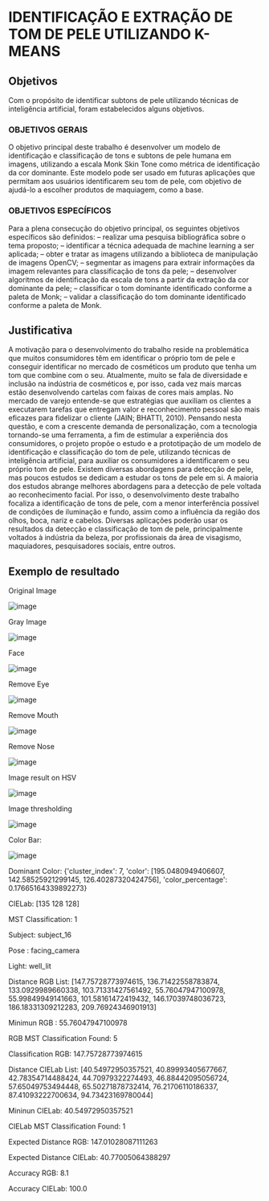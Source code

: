 # IDENTIFICAÇÃO E EXTRAÇÃO DE TOM DE PELE UTILIZANDO K-MEANS

## Objetivos

Com o propósito de identificar subtons de pele utilizando técnicas de inteligência artificial, foram estabelecidos alguns objetivos.

### OBJETIVOS GERAIS
O objetivo principal deste trabalho é desenvolver um modelo de identificação e classificação de tons e subtons de pele humana em imagens, utilizando a escala Monk Skin Tone como métrica de identificação da cor dominante. Este modelo pode ser usado em futuras aplicações que permitam aos usuários identificarem seu tom de pele, com objetivo de ajudá-lo a escolher produtos de maquiagem, como a base.

### OBJETIVOS ESPECÍFICOS
Para a plena consecução do objetivo principal, os seguintes objetivos específicos são definidos:
– realizar uma pesquisa bibliográfica sobre o tema proposto;
– identificar a técnica adequada de machine learning a ser aplicada;
– obter e tratar as imagens utilizando a biblioteca de manipulação de imagens
OpenCV;
– segmentar as imagens para extrair informações da imagem relevantes para
classificação de tons da pele;
– desenvolver algoritmos de identificação da escala de tons a partir da extração da
cor dominante da pele;
– classificar o tom dominante identificado conforme a paleta de Monk;
– validar a classificação do tom dominante identificado conforme a paleta de Monk.
 

## Justificativa

A motivação para o desenvolvimento do trabalho reside na problemática que muitos consumidores têm em identificar o próprio tom de pele e conseguir identificar no mercado de cosméticos um produto que tenha um tom que combine com o seu. Atualmente, muito se fala de diversidade e inclusão na indústria de cosméticos e, por isso, cada vez mais marcas estão desenvolvendo cartelas com faixas de cores mais amplas.
No mercado de varejo entende-se que estratégias que auxiliam os clientes a executarem tarefas que entregam valor e reconhecimento pessoal são mais eficazes para fidelizar o cliente (JAIN; BHATTI, 2010). Pensando nesta questão, e com a crescente demanda de personalização, com a tecnologia tornando-se uma ferramenta, a fim de estimular a experiência dos consumidores, o projeto propõe o estudo e a prototipação de um modelo de identificação e classificação do tom de pele, utilizando técnicas de inteligência artificial, para auxiliar os consumidores a identificarem o seu próprio tom de pele.
Existem diversas abordagens para detecção de pele, mas poucos estudos se dedicam a estudar os tons de pele em si. A maioria dos estudos abrange melhores abordagens para a detecção de pele voltada ao reconhecimento facial. Por isso, o desenvolvimento deste trabalho focaliza a identificação de tons de pele, com a menor interferência possível de condições de iluminação e fundo, assim como a influência da região dos olhos, boca, nariz e cabelos.
Diversas aplicações poderão usar os resultados da detecção e classificação de tom de pele, principalmente voltados à indústria da beleza, por profissionais da área de visagismo, maquiadores, pesquisadores sociais, entre outros.

## Exemplo de resultado
Original Image 

![image](https://github.com/vittoria-thomasini/Extract_skintone_image/assets/53311902/0f5dffcc-0478-42da-99c2-dd007708d5b4)

Gray Image

![image](https://github.com/vittoria-thomasini/Extract_skintone_image/assets/53311902/06718bbc-b63e-4194-af73-c1e37a4c2599)

Face

![image](https://github.com/vittoria-thomasini/Extract_skintone_image/assets/53311902/0f1209dd-e40f-4591-aaf5-7b0e984a6321)

Remove Eye

![image](https://github.com/vittoria-thomasini/Extract_skintone_image/assets/53311902/10f2e63a-9606-40b2-9714-c3ee61825877)

Remove Mouth

![image](https://github.com/vittoria-thomasini/Extract_skintone_image/assets/53311902/3d02a48b-7b03-48c7-a581-a7df3203a40b)

Remove Nose

![image](https://github.com/vittoria-thomasini/Extract_skintone_image/assets/53311902/043c8943-b659-403c-8906-9a30ab96999d)

Image result on HSV

![image](https://github.com/vittoria-thomasini/Extract_skintone_image/assets/53311902/a3ce7100-1041-4a13-9323-384875cff595)

Image thresholding

![image](https://github.com/vittoria-thomasini/Extract_skintone_image/assets/53311902/62d5950d-17bd-417d-8469-8e02bf094604)

Color Bar:

![image](https://github.com/vittoria-thomasini/Extract_skintone_image/assets/53311902/37c4936e-6c52-4d27-8763-6c582299f009)

Dominant Color:  {'cluster_index': 7, 'color': [195.0480949406607, 142.58525921299145, 126.40287320424756], 'color_percentage': 0.17665164339892273}

CIELab:  [135 128 128]

MST Classification:  1

Subject:  subject_16

Pose : facing_camera

Light: well_lit

Distance RGB List:  [147.75728773974615, 136.71422558783874, 133.0929989660338, 103.71331427561492, 55.76047947100978, 55.99849949141663, 101.58161472419432, 146.17039748036723, 186.18331309212283, 209.76924346901913]

Minimun RGB : 55.76047947100978

RGB MST Classification Found: 5

Classification RGB:  147.75728773974615

Distance CIELab List: [40.54972950357521, 40.89993405677667, 42.78354714488424, 44.70979322274493, 46.88442095056724, 57.65049753494448, 65.50271878732414, 76.21706110186337, 87.41093222700634, 94.73423169780044]

Mininun CIELab:  40.54972950357521

CIELab MST Classification Found: 1

Expected Distance RGB: 147.01028087111263

Expected Distance CIELab: 40.77005064388297

Accuracy RGB: 8.1

Accuracy CIELab: 100.0
